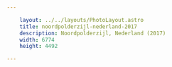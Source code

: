 ```yaml
---

    layout: ../../layouts/PhotoLayout.astro
    title: noordpolderzijl-nederland-2017
    description: Noordpolderzijl, Nederland (2017)
    width: 6774
    height: 4492

---
```

